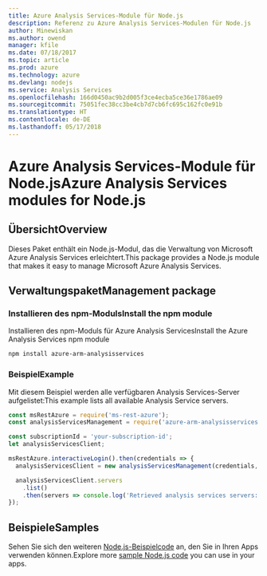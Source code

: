 ```yaml
---
title: Azure Analysis Services-Module für Node.js
description: Referenz zu Azure Analysis Services-Modulen für Node.js
author: Minewiskan
ms.author: owend
manager: kfile
ms.date: 07/18/2017
ms.topic: article
ms.prod: azure
ms.technology: azure
ms.devlang: nodejs
ms.service: Analysis Services
ms.openlocfilehash: 166d0450ac9b2d005f3ce4ecba5ce36e1786ae09
ms.sourcegitcommit: 75051fec38cc3be4cb7d7cb6fc695c162fc0e91b
ms.translationtype: HT
ms.contentlocale: de-DE
ms.lasthandoff: 05/17/2018
---
```

# <a name="azure-analysis-services-modules-for-nodejs"></a><span data-ttu-id="ec7a8-103">Azure Analysis Services-Module für Node.js</span><span class="sxs-lookup"><span data-stu-id="ec7a8-103">Azure Analysis Services modules for Node.js</span></span>

## <a name="overview"></a><span data-ttu-id="ec7a8-104">Übersicht</span><span class="sxs-lookup"><span data-stu-id="ec7a8-104">Overview</span></span>
<span data-ttu-id="ec7a8-105">Dieses Paket enthält ein Node.js-Modul, das die Verwaltung von Microsoft Azure Analysis Services erleichtert.</span><span class="sxs-lookup"><span data-stu-id="ec7a8-105">This package provides a Node.js module that makes it easy to manage Microsoft Azure Analysis Services.</span></span>

## <a name="management-package"></a><span data-ttu-id="ec7a8-106">Verwaltungspaket</span><span class="sxs-lookup"><span data-stu-id="ec7a8-106">Management package</span></span>

### <a name="install-the-npm-module"></a><span data-ttu-id="ec7a8-107">Installieren des npm-Moduls</span><span class="sxs-lookup"><span data-stu-id="ec7a8-107">Install the npm module</span></span>

<span data-ttu-id="ec7a8-108">Installieren des npm-Moduls für Azure Analysis Services</span><span class="sxs-lookup"><span data-stu-id="ec7a8-108">Install the Azure Analysis Services npm module</span></span>

```bash
npm install azure-arm-analysisservices
```

### <a name="example"></a><span data-ttu-id="ec7a8-109">Beispiel</span><span class="sxs-lookup"><span data-stu-id="ec7a8-109">Example</span></span>

<span data-ttu-id="ec7a8-110">Mit diesem Beispiel werden alle verfügbaren Analysis Services-Server aufgelistet:</span><span class="sxs-lookup"><span data-stu-id="ec7a8-110">This example lists all available Analysis Service servers.</span></span>

```javascript
const msRestAzure = require('ms-rest-azure');
const analysisServicesManagement = require('azure-arm-analysisservices');

const subscriptionId = 'your-subscription-id';
let analysisServicesClient;

msRestAzure.interactiveLogin().then(credentials => {
  analysisServicesClient = new analysisServicesManagement(credentials, subscriptionId);

  analysisServicesClient.servers
    .list()
    .then(servers => console.log('Retrieved analysis services servers: ', servers));
});
```

## <a name="samples"></a><span data-ttu-id="ec7a8-111">Beispiele</span><span class="sxs-lookup"><span data-stu-id="ec7a8-111">Samples</span></span>

<span data-ttu-id="ec7a8-112">Sehen Sie sich den weiteren [Node.js-Beispielcode](https://azure.microsoft.com/resources/samples/?platform=nodejs) an, den Sie in Ihren Apps verwenden können.</span><span class="sxs-lookup"><span data-stu-id="ec7a8-112">Explore more [sample Node.js code](https://azure.microsoft.com/resources/samples/?platform=nodejs) you can use in your apps.</span></span>
